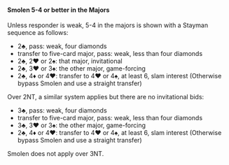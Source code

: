 #### Smolen 5-4 or better in the Majors
Unless responder is weak, 5-4 in the majors is shown with a Stayman sequence as follows:

   * 2♣, pass: weak, four diamonds
   * transfer to five-card major, pass: weak, less than four diamonds
   * 2♣, 2♥ or 2♠: that major, invitational
   * 2♣, 3♥ or 3♠: the other major, game-forcing
   * 2♣, 4♦ or 4♥: transfer to 4♥ or 4♠, at least 6, slam interest (Otherwise bypass Smolen and use a straight transfer)

Over 2NT, a similar system applies but there are no invitational bids:

   * 3♣, pass: weak, four diamonds
   * transfer to five-card major, pass: weak, less than four diamonds
   * 3♣, 3♥ or 3♠: the other major, game-forcing
   * 2♣, 4♦ or 4♥: transfer to 4♥ or 4♠, at least 6, slam interest (Otherwise bypass Smolen and use a straight transfer)

Smolen does not apply over 3NT.

